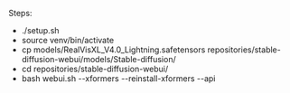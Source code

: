 Steps:
- ./setup.sh
- source venv/bin/activate
- cp models/RealVisXL_V4.0_Lightning.safetensors repositories/stable-diffusion-webui/models/Stable-diffusion/
- cd repositories/stable-diffusion-webui/
- bash webui.sh --xformers --reinstall-xformers --api
